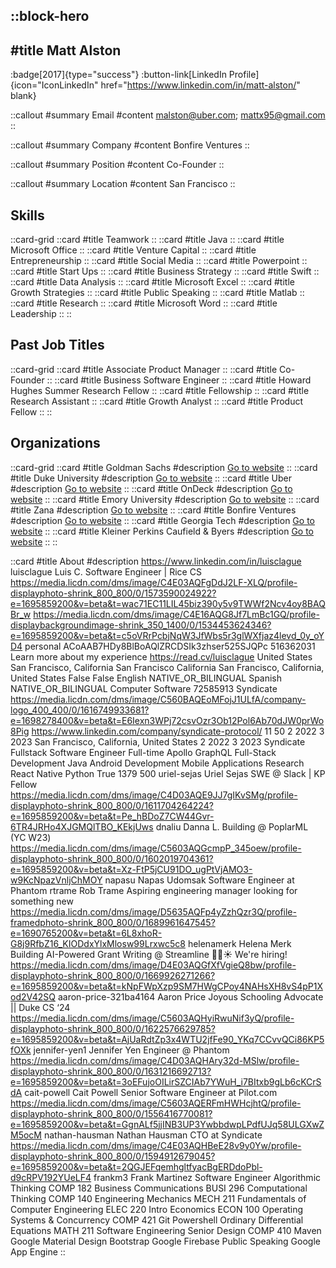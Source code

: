 ::block-hero
---
#title
Matt Alston
---

:badge[2017]{type="success"}
:button-link[LinkedIn Profile]{icon="IconLinkedIn" href="https://www.linkedin.com/in/matt-alston/" blank}

::callout
#summary
Email
#content
malston@uber.com; mattx95@gmail.com
::

::callout
#summary
Company
#content
Bonfire Ventures
::

::callout
#summary
Position
#content
Co-Founder
::

::callout
#summary
Location
#content
San Francisco
::

## Skills
::card-grid
::card
#title
Teamwork
::
::card
#title
Java
::
::card
#title
Microsoft Office
::
::card
#title
Venture Capital
::
::card
#title
Entrepreneurship
::
::card
#title
Social Media
::
::card
#title
Powerpoint
::
::card
#title
Start Ups
::
::card
#title
Business Strategy
::
::card
#title
Swift
::
::card
#title
Data Analysis
::
::card
#title
Microsoft Excel
::
::card
#title
Growth Strategies
::
::card
#title
Public Speaking
::
::card
#title
Matlab
::
::card
#title
Research
::
::card
#title
Microsoft Word
::
::card
#title
Leadership
::
::

## Past Job Titles
::card-grid
::card
#title
Associate Product Manager
::
::card
#title
Co-Founder
::
::card
#title
Business Software Engineer
::
::card
#title
Howard Hughes Summer Research Fellow
::
::card
#title
Fellowship
::
::card
#title
Research Assistant
::
::card
#title
Growth Analyst
::
::card
#title
Product Fellow
::
::

## Organizations
::card-grid
::card
#title
Goldman Sachs
#description
[Go to website](goldmansachs.com)
::
::card
#title
Duke University
#description
[Go to website](duke.edu)
::
::card
#title
Uber
#description
[Go to website](uber.com)
::
::card
#title
OnDeck
#description
[Go to website](ondeck.com)
::
::card
#title
Emory University
#description
[Go to website](emory.edu)
::
::card
#title
Zana
#description
[Go to website](zana.io)
::
::card
#title
Bonfire Ventures
#description
[Go to website](bonfirevc.com)
::
::card
#title
Georgia Tech
#description
[Go to website](gatech.edu)
::
::card
#title
Kleiner Perkins Caufield & Byers
#description
[Go to website](kpcb.com)
::
::

::card
#title
About
#description
https://www.linkedin.com/in/luisclague luisclague Luis C. Software Engineer | Rice CS https://media.licdn.com/dms/image/C4E03AQFgDdJ2LF-XLQ/profile-displayphoto-shrink_800_800/0/1573590024922?e=1695859200&v=beta&t=wac71EC11LIL45biz390y5v9TWWf2Ncv4oy8BAQBr_w https://media.licdn.com/dms/image/C4E16AQG8Jf7LmBc1GQ/profile-displaybackgroundimage-shrink_350_1400/0/1534453624346?e=1695859200&v=beta&t=c5oVRrPcbjNqW3JfWbs5r3glWXfjaz4levd_0y_oYD4 personal ACoAAB7HDy8BlBoAQlZRCDSIk3zhser525SJQPc 516362031 Learn more about my experience https://read.cv/luisclague United States San Francisco, California San Francisco California San Francisco, California, United States False False English NATIVE_OR_BILINGUAL Spanish NATIVE_OR_BILINGUAL Computer Software 72585913 Syndicate https://media.licdn.com/dms/image/C560BAQEoMFojJ1ULfA/company-logo_400_400/0/1616749933681?e=1698278400&v=beta&t=E6Iexn3WPj72csvOzr3Ob12Pol6Ab70dJW0prWo8Pig https://www.linkedin.com/company/syndicate-protocol/ 11 50 2 2022 3 2023 San Francisco, California, United States 2 2022 3 2023 Syndicate Fullstack Software Engineer Full-time Apollo GraphQL Full-Stack Development Java Android Development Mobile Applications Research React Native Python True 1379 500 uriel-sejas Uriel Sejas SWE @ Slack | KP Fellow https://media.licdn.com/dms/image/C4D03AQE9JJ7gIKvSMg/profile-displayphoto-shrink_800_800/0/1611704264224?e=1695859200&v=beta&t=Pe_hBDoZ7CW44Gvr-6TR4JRHo4XJGMQlTBO_KEkjUws dnaliu Danna L. Building @ PoplarML (YC W23) https://media.licdn.com/dms/image/C5603AQGcmpP_345oew/profile-displayphoto-shrink_800_800/0/1602019704361?e=1695859200&v=beta&t=Xz-FtP5jCU91DO_ugPtVjAMO3-w9KcNpazVnljChMOY napasu Napas Udomsak Software Engineer at Phantom rtrame Rob Trame Aspiring engineering manager looking for something new https://media.licdn.com/dms/image/D5635AQFp4yZzhQzr3Q/profile-framedphoto-shrink_800_800/0/1689961647545?e=1690765200&v=beta&t=6L8xhoR-G8j9RfbZ16_KIODdxYlxMlosw99Lrxwc5c8 helenamerk Helena Merk Building AI-Powered Grant Writing @ Streamline 🌵🌈☀️ We're hiring! https://media.licdn.com/dms/image/D4E03AQGfXfVgieQ8bw/profile-displayphoto-shrink_800_800/0/1669926271266?e=1695859200&v=beta&t=kNpFWpXzp9SM7HWgCPoy4NAHsXH8vS4pP1Xod2V42SQ aaron-price-321ba4164 Aaron Price Joyous Schooling Advocate || Duke CS ‘24 https://media.licdn.com/dms/image/C5603AQHyiRwuNif3yQ/profile-displayphoto-shrink_800_800/0/1622576629785?e=1695859200&v=beta&t=AjUaRdtZp3x4WTU2jfFe90_YKq7CCvvQCi86KP5fOXk jennifer-yen1 Jennifer Yen Engineer @ Phantom https://media.licdn.com/dms/image/C4D03AQHAry32d-MSlw/profile-displayphoto-shrink_800_800/0/1631216692713?e=1695859200&v=beta&t=3oEFujoOILirSZCIAb7YWuH_i7BItxb9gLb6cKCrSdA cait-powell Cait Powell Senior Software Engineer at Pilot.com https://media.licdn.com/dms/image/C5603AQERFmHWHcjhtQ/profile-displayphoto-shrink_800_800/0/1556416770081?e=1695859200&v=beta&t=GgnALf5jjINB3UP3YwbbdwpLPdfUJq58ULGXwZM5ocM nathan-hausman Nathan Hausman CTO at Syndicate https://media.licdn.com/dms/image/C4E03AQHBeE28v9y0Yw/profile-displayphoto-shrink_800_800/0/1594912679045?e=1695859200&v=beta&t=2QGJEFqemhgltfyacBgERDdoPbl-d9cRPV192YUeLF4 frankm3 Frank Martinez Software Engineer Algorithmic Thinking COMP 182 Business Communications BUSI 296 Computational Thinking COMP 140 Engineering Mechanics MECH 211 Fundamentals of Computer Engineering ELEC 220 Intro Economics ECON 100 Operating Systems & Concurrency COMP 421 Git Powershell Ordinary Differential Equations MATH 211 Software Engineering Senior Design COMP 410 Maven Google Material Design Bootstrap Google Firebase Public Speaking Google App Engine
::
